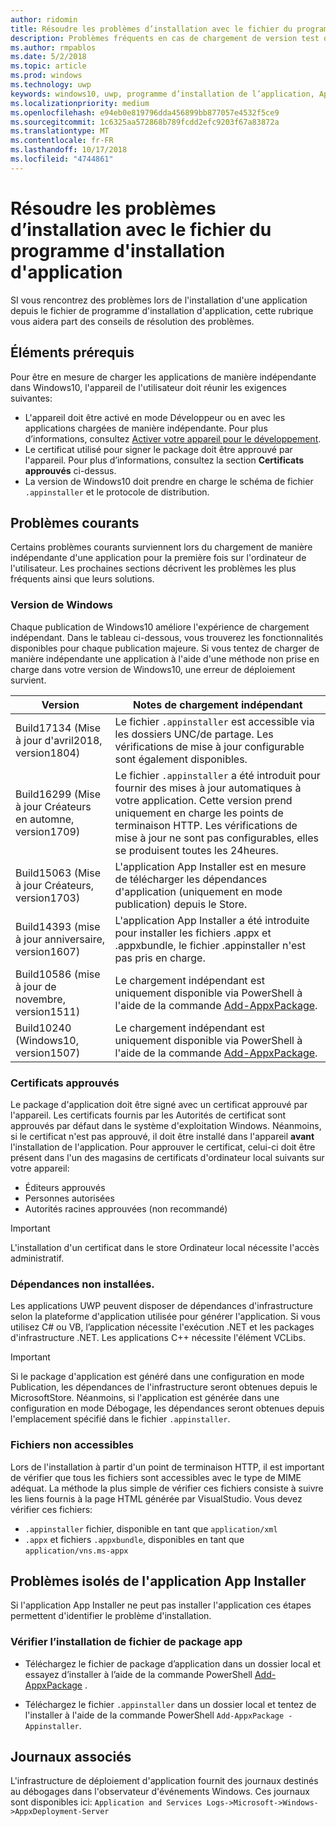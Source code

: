 ```yaml
---
author: ridomin
title: Résoudre les problèmes d’installation avec le fichier du programme d'installation d'application
description: Problèmes fréquents en cas de chargement de version test des applications avec le fichier du programme d'installation d'application.
ms.author: rmpablos
ms.date: 5/2/2018
ms.topic: article
ms.prod: windows
ms.technology: uwp
keywords: windows10, uwp, programme d’installation de l’application, AppInstaller, charger une version test
ms.localizationpriority: medium
ms.openlocfilehash: e94eb0e819796dda456899bb877057e4532f5ce9
ms.sourcegitcommit: 1c6325aa572868b789fcdd2efc9203f67a83872a
ms.translationtype: MT
ms.contentlocale: fr-FR
ms.lasthandoff: 10/17/2018
ms.locfileid: "4744861"
---
```

# <a name="troubleshoot-installation-issues-with-the-app-installer-file"></a>Résoudre les problèmes d’installation avec le fichier du programme d'installation d'application

SI vous rencontrez des problèmes lors de l'installation d'une application depuis le fichier de programme d'installation d'application, cette rubrique vous aidera part des conseils de résolution des problèmes.

## <a name="prerequisites"></a>Éléments prérequis

Pour être en mesure de charger les applications de manière indépendante dans Windows10, l'appareil de l'utilisateur doit réunir les exigences suivantes:

- L'appareil doit être activé en mode Développeur ou en avec les applications chargées de manière indépendante. Pour plus d’informations, consultez [Activer votre appareil pour le développement](https://docs.microsoft.com/windows/uwp/get-started/enable-your-device-for-development).
- Le certificat utilisé pour signer le package doit être approuvé par l'appareil. Pour plus d’informations, consultez la section **Certificats approuvés** ci-dessus.
- La version de Windows10 doit prendre en charge le schéma de fichier `.appinstaller` et le protocole de distribution.

## <a name="common-issues"></a>Problèmes courants

Certains problèmes courants surviennent lors du chargement de manière indépendante d'une application pour la première fois sur l'ordinateur de l'utilisateur. Les prochaines sections décrivent les problèmes les plus fréquents ainsi que leurs solutions.

### <a name="windows-version"></a>Version de Windows

Chaque publication de Windows10 améliore l'expérience de chargement indépendant. Dans le tableau ci-dessous, vous trouverez les fonctionnalités disponibles pour chaque publication majeure. Si vous tentez de charger de manière indépendante une application à l'aide d'une méthode non prise en charge dans votre version de Windows10, une erreur de déploiement survient.

| Version | Notes de chargement indépendant |
|---------|----------------|
| Build17134 (Mise à jour d'avril2018, version1804)    | Le fichier `.appinstaller` est accessible via les dossiers UNC/de partage. Les vérifications de mise à jour configurable sont également disponibles. |
| Build16299 (Mise à jour Créateurs en automne, version1709) | Le fichier `.appinstaller` a été introduit pour fournir des mises à jour automatiques à votre application. Cette version prend uniquement en charge les points de terminaison HTTP. Les vérifications de mise à jour ne sont pas configurables, elles se produisent toutes les 24heures. |
| Build15063 (Mise à jour Créateurs, version1703)      | L'application App Installer est en mesure de télécharger les dépendances d'application (uniquement en mode publication) depuis le Store. |
| Build14393 (mise à jour anniversaire, version1607)   | L'application App Installer a été introduite pour installer les fichiers .appx et .appxbundle, le fichier .appinstaller n'est pas pris en charge. |
| Build10586 (mise à jour de novembre, version1511)      | Le chargement indépendant est uniquement disponible via PowerShell à l'aide de la commande [Add-AppxPackage](https://docs.microsoft.com/powershell/module/appx/add-appxpackage?view=win10-ps). |
| Build10240 (Windows10, version1507)           | Le chargement indépendant est uniquement disponible via PowerShell à l'aide de la commande [Add-AppxPackage](https://docs.microsoft.com/powershell/module/appx/add-appxpackage?view=win10-ps). |

### <a name="trusted-certificates"></a>Certificats approuvés

Le package d'application doit être signé avec un certificat approuvé par l'appareil. Les certificats fournis par les Autorités de certificat sont approuvés par défaut dans le système d'exploitation Windows. Néanmoins, si le certificat n'est pas approuvé, il doit être installé dans l'appareil **avant** l'installation de l'application. Pour approuver le certificat, celui-ci doit être présent dans l'un des magasins de certificats d'ordinateur local suivants sur votre appareil:

- Éditeurs approuvés
- Personnes autorisées
- Autorités racines approuvées (non recommandé)

 >[!IMPORTANT]
 > L'installation d'un certificat dans le store Ordinateur local nécessite l'accès administratif.

### <a name="dependencies-not-installed"></a>Dépendances non installées. 

Les applications UWP peuvent disposer de dépendances d'infrastructure selon la plateforme d'application utilisée pour générer l'application. Si vous utilisez C# ou VB, l’application nécessite l'exécution .NET et les packages d'infrastructure .NET. Les applications C++ nécessite l'élément VCLibs.

>[!IMPORTANT] 
> Si le package d'application est généré dans une configuration en mode Publication, les dépendances de l'infrastructure seront obtenues depuis le MicrosoftStore. Néanmoins, si l'application est générée dans une configuration en mode Débogage, les dépendances seront obtenues depuis l'emplacement spécifié dans le fichier `.appinstaller`.

### <a name="files-not-accessible"></a>Fichiers non accessibles

Lors de l'installation à partir d'un point de terminaison HTTP, il est important de vérifier que tous les fichiers sont accessibles avec le type de MIME adéquat. La méthode la plus simple de vérifier ces fichiers consiste à suivre les liens fournis à la page HTML générée par VisualStudio. Vous devez vérifier ces fichiers:

- `.appinstaller` fichier, disponible en tant que `application/xml`
- `.appx` et fichiers `.appxbundle`, disponibles en tant que `application/vns.ms-appx`

## <a name="isolate-app-installer-app-issues"></a>Problèmes isolés de l'application App Installer

Si l'application App Installer ne peut pas installer l'application ces étapes permettent d'identifier le problème d'installation.

### <a name="verify-app-package-file-installation"></a>Vérifier l’installation de fichier de package app

- Téléchargez le fichier de package d’application dans un dossier local et essayez d’installer à l’aide de la commande PowerShell [Add-AppxPackage](https://docs.microsoft.com/powershell/module/appx/add-appxpackage?view=win10-ps) .

- Téléchargez le fichier `.appinstaller` dans un dossier local et tentez de l'installer à l'aide de la commande PowerShell `Add-AppxPackage -Appinstaller`.

## <a name="related-logs"></a>Journaux associés

L'infrastructure de déploiement d'application fournit des journaux destinés au débogages dans l'observateur d'événements Windows. Ces journaux sont disponibles ici: `Application and Services Logs->Microsoft->Windows->AppxDeployment-Server`



